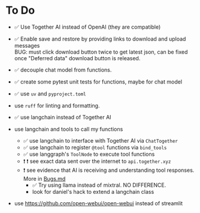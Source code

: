 # To Do

-   :white_check_mark: Use Together AI instead of OpenAI (they are compatible)
-   :white_check_mark: Enable save and restore by providing links to download and upload messages  
    BUG: must click download button twice to get latest json, can be fixed once "Deferred data" download button is released.
-   :white_check_mark: decouple chat model from functions.
-   :white_check_mark: create some pytest unit tests for functions, maybe for chat model
-   :white_check_mark: use `uv` and `pyproject.toml`
-   use `ruff` for linting and formatting.
-   :white_check_mark: use langchain instead of Together AI
-   use langchain and tools to call my functions
    -   :white_check_mark: use langchain to interface with Together AI via `ChatTogether`
    -   :white_check_mark: use langchain to register `@tool` functions via `bind_tools`
    -   :white_check_mark: use langgraph's `ToolNode` to execute tool functions
    -   :heavy_exclamation_mark: :heavy_exclamation_mark: see exact data sent over the internet to `api.together.xyz`
    -   :heavy_exclamation_mark: see evidence that AI is receiving and understanding tool responses. More in [Bugs.md](Bugs.md)
        -   :white_check_mark: Try using llama instead of mixtral. NO DIFFERENCE.
        -   look for daniel's hack to extend a langchain class

-   use https://github.com/open-webui/open-webui instead of streamlit
